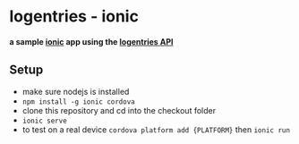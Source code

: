 logentries - ionic
========

#### a sample [ionic](http://ionicframework.com) app using the [logentries API](https://logentries.com/doc/api-download/)

## Setup

- make sure nodejs is installed
- `npm install -g ionic cordova`
- clone this repository and cd into the checkout folder
- `ionic serve`
- to test on a real device `cordova platform add {PLATFORM}` then `ionic run`